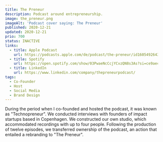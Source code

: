 ```yaml
---
title: The Preneur
description: Podcast around entrepreneurship.
image: the_preneur.png
imageAlt: 'Podcast cover saying: The Preneur'
published: 2020-12-21
updated: 2020-12-21
prio: 700
status: INACTIVE
links:
  - title: Apple Podcast
    url: https://podcasts.apple.com/de/podcast/the-preneur/id1605492643?l=en
  - title: Spotify
    url: https://open.spotify.com/show/03PwaeNcCcjYCvzQN8s3As?si=ce9aecdf8dbb4547&nd=1
  - title: LinkedIn
    url: https://www.linkedin.com/company/thepreneurpodcast/
tags:
  - Co-Founder
  - Host
  - Social Media
  - Brand Design
---
```


During the period when I co-founded and hosted the podcast, it was known as "Technopreneur". We conducted interviews with founders of impact startups based in Copenhagen. We constructed our own studio, which accommodated recordings with up to four people. Following the production of twelve episodes, we transferred ownership of the podcast, an action that entailed a rebranding to "The Preneur".
